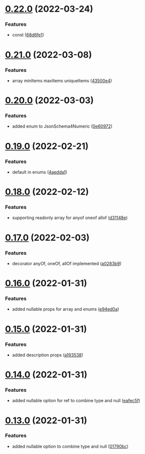 # [0.22.0](https://github.com/GiovanniCardamone/class-schema/compare/v0.21.0...v0.22.0) (2022-03-24)


### Features

* const ([68d6fe1](https://github.com/GiovanniCardamone/class-schema/commit/68d6fe196c13f00d9de2af72b5ef512c0d5c8ccd))



# [0.21.0](https://github.com/GiovanniCardamone/class-schema/compare/v0.20.0...v0.21.0) (2022-03-08)


### Features

* array  minItems maxItems uniqueItems ([43500e4](https://github.com/GiovanniCardamone/class-schema/commit/43500e46cf8765af3072f226d0db038f2400d012))



# [0.20.0](https://github.com/GiovanniCardamone/class-schema/compare/v0.19.0...v0.20.0) (2022-03-03)


### Features

* added enum to JsonSchema4Numeric ([0e60972](https://github.com/GiovanniCardamone/class-schema/commit/0e60972dd31c6069710d620c384505d479939787))



# [0.19.0](https://github.com/GiovanniCardamone/class-schema/compare/v0.18.0...v0.19.0) (2022-02-21)


### Features

* default in enums ([4aedda1](https://github.com/GiovanniCardamone/class-schema/commit/4aedda1c6623f47ce136b76a0854d0ed68fc006a))



# [0.18.0](https://github.com/GiovanniCardamone/class-schema/compare/v0.17.0...v0.18.0) (2022-02-12)


### Features

* supporting readonly array for anyof oneof allof ([d31148e](https://github.com/GiovanniCardamone/class-schema/commit/d31148e30a6448a2b78af4946e55f2a08717b8f9))



# [0.17.0](https://github.com/GiovanniCardamone/class-schema/compare/v0.16.0...v0.17.0) (2022-02-03)


### Features

* decorator anyOf, oneOf, allOf implemented ([a0283b9](https://github.com/GiovanniCardamone/class-schema/commit/a0283b9925ea905875a5f5f92ff2745b05bcd0bf))



# [0.16.0](https://github.com/GiovanniCardamone/class-schema/compare/v0.15.0...v0.16.0) (2022-01-31)


### Features

* added nullable props for array and enums ([e94ed0a](https://github.com/GiovanniCardamone/class-schema/commit/e94ed0af09eaa4390ba599cf9dd4fd1148be9661))



# [0.15.0](https://github.com/GiovanniCardamone/class-schema/compare/v0.14.0...v0.15.0) (2022-01-31)


### Features

* added description props ([a193538](https://github.com/GiovanniCardamone/class-schema/commit/a193538606b62706a5c06a2fe879deceb2b7bbcf))



# [0.14.0](https://github.com/GiovanniCardamone/class-schema/compare/v0.13.0...v0.14.0) (2022-01-31)


### Features

* added nullable option for ref to combine type and null ([eafec5f](https://github.com/GiovanniCardamone/class-schema/commit/eafec5f50acc85c6047948feea8865b5d8a2513c))



# [0.13.0](https://github.com/GiovanniCardamone/class-schema/compare/v0.12.3...v0.13.0) (2022-01-31)


### Features

* added nullable option to combine type and null ([01790bc](https://github.com/GiovanniCardamone/class-schema/commit/01790bcba3b8c28a3910b915fafa9473c60dd3a9))



